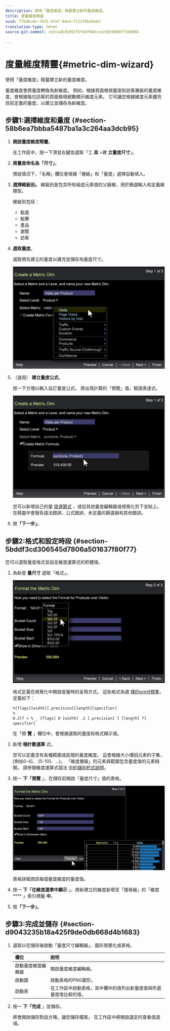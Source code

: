 ```yaml
---
description: 使用「量度維度」精靈建立新的量度維度。
title: 度量維度精靈
uuid: 77b9bc8e-7625-4fef-9de4-f113f9b2debd
translation-type: tm+mt
source-git-commit: cb3ca4b3b993f5f04f6b6cee25850600ff3d8986

---
```



# 度量維度精靈{#metric-dim-wizard}

使用「量度維度」精靈建立新的量度維度。

量度維度會將量度轉換為新維度。 例如，根據頁面檢視量度和訪客層級的量度維度，會根據每位訪客的頁面檢視總數顯示維度元素。 它可讓您根據維度元素擴充目前定義的量度，以建立並儲存為新維度。

## 步驟1:選擇維度和量度 {#section-58b6ea7bbba5487ba1a3c264aa3dcb95}

1. **開啟量度維度精靈**。

   在工作區中，按一下滑鼠右鍵並選取「工 **具** >建 **立量度尺寸**」。

1. **將量度命名為「尺寸」**。

   預設情況下，「名稱」欄位會根據「層級」和「量度」選擇自動填入。

1. **選擇維級別。** 維級別是包含所有組成元素值的父級維，用於篩選輸入和定義維類型。

   維級別包括：

   * 點進
   * 點擊
   * 產品
   * 瀏覽
   * 訪客

1. **選取量度**。

   選取預先建立的量度以擴充並儲存為量度尺寸。

   ![](assets/6_4_workstation_metricdim_metric.png)

1. （選用） **建立量度公式**。

   按一下方塊以輸入自訂量度公式。 將出現計算的「預覽」值，驗證表達式。

   ![](assets/6_4_workstation_metricdim_create_metric.png)

   您可以新增自己的量 [度運算式](https://docs.adobe.com/content/help/en/data-workbench/using/client/qry-lang-syntx/c-syntx-mtrc-exp.html) ，或從其他量度編輯器或視覺化剪下並貼上。 在精靈中會報告語法錯誤、公式錯誤、未定義的篩選器和其他錯誤。

1. 按&#x200B;**「下一步」**。

## 步驟2:格式和設定時段 {#section-5bddf3cd306545d7806a501637f80f77}

您可以選取量度格式並設定維度運算式的貯體值。

1. 為新度 **量尺寸** 選取「格式」。

   ![](assets/6_4_workstation_metricdim_format_metric.png)

   格式定義在視覺化中開啟度量時的呈現方式。 這些格式為選 [擇的printf標準](http://www.cplusplus.com/reference/cstdio/printf/)，定義如下：

   ```
   %[flags][width][.precision][length][specifier]
   %
   0.2lf = % _ [flags] 0 [width] .2 [.precision] l [length] f[ specifier]
   ```

   在「預 **覽** 」欄位中，會根據選取的量度和格式顯示值。

1. 新增 **桶計數運算** 式。

   您可以定義含有各種範圍或區間的量度維度。 這會根據大小傳回元素的子集， [例如0-4]、 [5-10]、...)。 「維度層級」的元素與範圍包含量度值的元素相關。 請參閱維度運算式語法 [中的儲存貯式說明](https://docs.adobe.com/content/help/en/data-workbench/using/client/qry-lang-syntx/c-syntx-dim-exp.html)。

1. 按一 **下「預覽** 」，在儲存前開啟「量度尺寸」值的表格。

   ![](assets/6_4_workstation_metricdim_preview.png)

   表格詳細資訊每個量度維度的量度值。

1. 按一 **下「在維度選單中顯示** 」，將新建立的維度新增至「搜尋器」的「維度 **** 」索引標籤 **中**。
1. 按&#x200B;**「下一步」**。

## 步驟3:完成並儲存 {#section-d9043235b18a425f9de0db668d4b1683}

1. 選取以在儲存後啟動「量度尺寸編輯器」、圖形視覺化或表格。

   | 欄位 | 說明 |
   |---|---|
   | 啟動量度維度編輯器 | 開啟量度維度編輯器。 |
   | 啟動圖 | 啟動表格的PNG圖形。 |
   | 啟動表 | 在工作區中啟動表格，其中欄中的值列出新量度值與所選量度值比較的值。 |

1. 按一 **下「完成** 」並儲存。

   將會開啟儲存對話方塊，讓您儲存檔案。 在工作區中將開啟選定的查看值選項。

